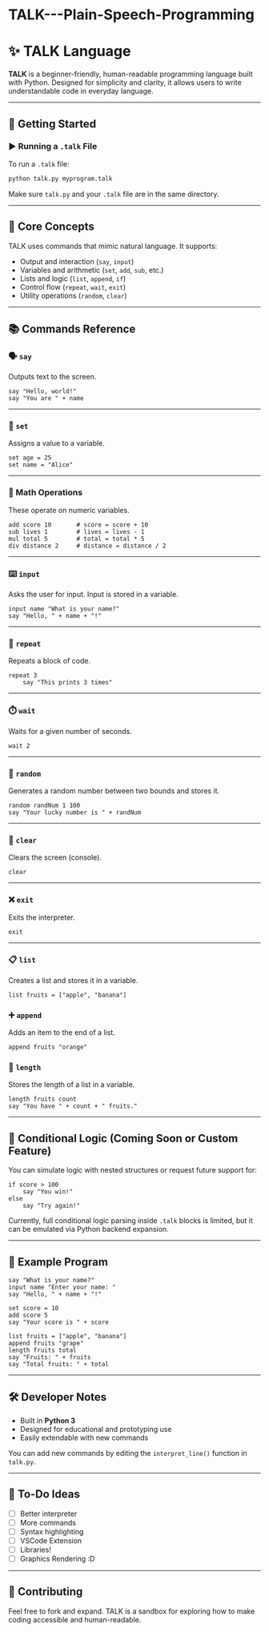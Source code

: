 # TALK---Plain-Speech-Programming

# ✨ TALK Language

**TALK** is a beginner-friendly, human-readable programming language built with Python. Designed for simplicity and clarity, it allows users to write understandable code in everyday language.

---

## 🚀 Getting Started

### ▶️ Running a `.talk` File

To run a `.talk` file:

```bash
python talk.py myprogram.talk
```

Make sure `talk.py` and your `.talk` file are in the same directory.

---

## 🧠 Core Concepts

TALK uses commands that mimic natural language. It supports:

- Output and interaction (`say`, `input`)
- Variables and arithmetic (`set`, `add`, `sub`, etc.)
- Lists and logic (`list`, `append`, `if`)
- Control flow (`repeat`, `wait`, `exit`)
- Utility operations (`random`, `clear`)

---

## 📚 Commands Reference

### 🗣️ `say`

Outputs text to the screen.

```talk
say "Hello, world!"
say "You are " + name
```

---

### 🧾 `set`

Assigns a value to a variable.

```talk
set age = 25
set name = "Alice"
```

---

### 🧮 Math Operations

These operate on numeric variables.

```talk
add score 10       # score = score + 10
sub lives 1        # lives = lives - 1
mul total 5        # total = total * 5
div distance 2     # distance = distance / 2
```

---

### ⌨️ `input`

Asks the user for input. Input is stored in a variable.

```talk
input name "What is your name?"
say "Hello, " + name + "!"
```

---

### 🔁 `repeat`

Repeats a block of code.

```talk
repeat 3
    say "This prints 3 times"
```

---

### ⏱️ `wait`

Waits for a given number of seconds.

```talk
wait 2
```

---

### 🎲 `random`

Generates a random number between two bounds and stores it.

```talk
random randNum 1 100
say "Your lucky number is " + randNum
```

---

### 🧼 `clear`

Clears the screen (console).

```talk
clear
```

---

### ❌ `exit`

Exits the interpreter.

```talk
exit
```

---

### 📋 `list`

Creates a list and stores it in a variable.

```talk
list fruits = ["apple", "banana"]
```

### ➕ `append`

Adds an item to the end of a list.

```talk
append fruits "orange"
```

### 📏 `length`

Stores the length of a list in a variable.

```talk
length fruits count
say "You have " + count + " fruits."
```

---

## 🧪 Conditional Logic (Coming Soon or Custom Feature)

You can simulate logic with nested structures or request future support for:

```talk
if score > 100
    say "You win!"
else
    say "Try again!"
```

Currently, full conditional logic parsing inside `.talk` blocks is limited, but it can be emulated via Python backend expansion.

---

## 🧠 Example Program

```talk
say "What is your name?"
input name "Enter your name: "
say "Hello, " + name + "!"

set score = 10
add score 5
say "Your score is " + score

list fruits = ["apple", "banana"]
append fruits "grape"
length fruits total
say "Fruits: " + fruits
say "Total fruits: " + total
```

---

## 🛠️ Developer Notes

- Built in **Python 3**
- Designed for educational and prototyping use
- Easily extendable with new commands

You can add new commands by editing the `interpret_line()` function in `talk.py`.

---

## 📎 To-Do Ideas

- [ ] Better interpreter
- [ ] More commands
- [ ] Syntax highlighting
- [ ] VSCode Extension
- [ ] Libraries! 
- [ ] Graphics Rendering :D
---

## 📣 Contributing

Feel free to fork and expand. TALK is a sandbox for exploring how to make coding accessible and human-readable.
